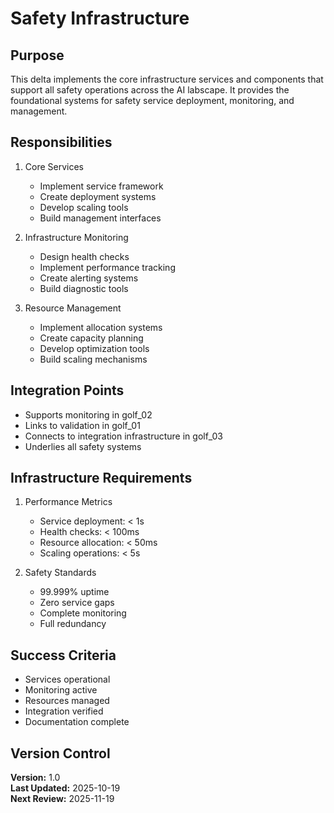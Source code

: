 # Safety Infrastructure

## Purpose

This delta implements the core infrastructure services and components that support all safety operations across the AI labscape. It provides the foundational systems for safety service deployment, monitoring, and management.

## Responsibilities

1. Core Services
   - Implement service framework
   - Create deployment systems
   - Develop scaling tools
   - Build management interfaces

2. Infrastructure Monitoring
   - Design health checks
   - Implement performance tracking
   - Create alerting systems
   - Build diagnostic tools

3. Resource Management
   - Implement allocation systems
   - Create capacity planning
   - Develop optimization tools
   - Build scaling mechanisms

## Integration Points

- Supports monitoring in golf_02
- Links to validation in golf_01
- Connects to integration infrastructure in golf_03
- Underlies all safety systems

## Infrastructure Requirements

1. Performance Metrics
   - Service deployment: < 1s
   - Health checks: < 100ms
   - Resource allocation: < 50ms
   - Scaling operations: < 5s

2. Safety Standards
   - 99.999% uptime
   - Zero service gaps
   - Complete monitoring
   - Full redundancy

## Success Criteria

- Services operational
- Monitoring active
- Resources managed
- Integration verified
- Documentation complete

## Version Control

**Version:** 1.0  
**Last Updated:** 2025-10-19  
**Next Review:** 2025-11-19